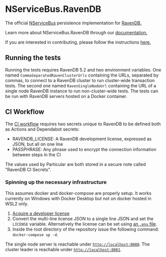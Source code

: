 # NServiceBus.RavenDB

The official [NServiceBus](https://github.com/Particular/NServiceBus) persistence implementation for [RavenDB.](https://ravendb.net/)

Learn more about NServiceBus.RavenDB through our [documentation.](http://docs.particular.net/nservicebus/ravendb/)

If you are interested in contributing, please follow the instructions [here.](https://github.com/Particular/NServiceBus/blob/develop/CONTRIBUTING.md)

## Running the tests

Running the tests requires RavenDB 5.2 and two environment variables. One named `CommaSeparatedRavenClusterUrls` containing the URLs, separated by commas, to connect to a RavenDB cluster to run cluster-wide transaction tests. The second one named `RavenSingleNodeUrl` containing the URL of a single node RavenDB instance to run non-cluster-wide tests. The tests can be run with RavenDB servers hosted on a Docker container.

## CI Workflow

The [CI workflow](/.github/workflows/ci.yml) requires two secrets unique to RavenDB to be defined both as Actions and Dependabot secrets:

* RAVENDB_LICENSE: A RavenDB development license, expressed as JSON, but all on one line
* PASSPHRASE: Any phrase used to encrypt the connection information between steps in the CI

The values used by Particular are both stored in a secure note called "RavenDB CI Secrets".

### Spinning up the necessary infrastructure

This assumes docker and docker-compose are properly setup. It works currently on Windows with Docker Desktop but not on docker hosted in WSL2 only.

1. [Acquire a developer license](https://ravendb.net/license/request/dev)
1. Convert the multi-line license JSON to a single line JSON and set the `LICENSE` variable. Alternatively the license can be set using [an `.env` file](https://docs.docker.com/compose/environment-variables/).
1. Inside the root directory of the repository issue the following command: `docker-compose up -d`.

The single node server is reachable under [`http://localhost:8080`](http://localhost:8080). The cluster leader is reachable under [`http://localhost:8081`](http://localhost:8081).
